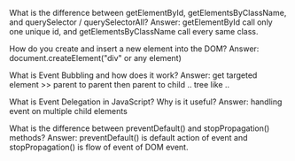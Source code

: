What is the difference between getElementById, getElementsByClassName, and querySelector / querySelectorAll?
Answer: getElementById call only one unique id, and getElementsByClassName call every same class.

How do you create and insert a new element into the DOM?
Answer: document.createElement("div" or any element)

What is Event Bubbling and how does it work?
Answer: get targeted element >> parent to parent then parent to child .. tree like ..

What is Event Delegation in JavaScript? Why is it useful?
Answer: handling event on multiple child elements 

What is the difference between preventDefault() and stopPropagation() methods?
Answer: preventDefault() is default action of event and stopPropagation() is flow of event of DOM event.
